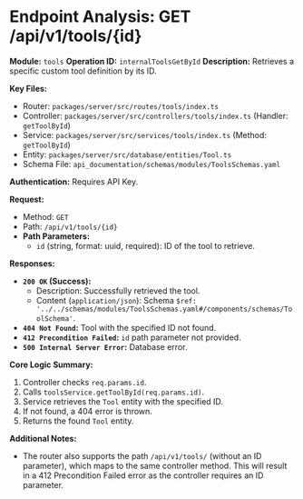 # Endpoint Analysis: GET /api/v1/tools/{id}

**Module:** `tools`
**Operation ID:** `internalToolsGetById`
**Description:** Retrieves a specific custom tool definition by its ID.

**Key Files:**
*   Router: `packages/server/src/routes/tools/index.ts`
*   Controller: `packages/server/src/controllers/tools/index.ts` (Handler: `getToolById`)
*   Service: `packages/server/src/services/tools/index.ts` (Method: `getToolById`)
*   Entity: `packages/server/src/database/entities/Tool.ts`
*   Schema File: `api_documentation/schemas/modules/ToolsSchemas.yaml`

**Authentication:** Requires API Key.

**Request:**
*   Method: `GET`
*   Path: `/api/v1/tools/{id}`
*   **Path Parameters:**
    *   `id` (string, format: uuid, required): ID of the tool to retrieve.

**Responses:**

*   **`200 OK` (Success):**
    *   Description: Successfully retrieved the tool.
    *   Content (`application/json`): Schema `$ref: '../../schemas/modules/ToolsSchemas.yaml#/components/schemas/ToolSchema'`.
*   **`404 Not Found`:** Tool with the specified ID not found.
*   **`412 Precondition Failed`:** `id` path parameter not provided.
*   **`500 Internal Server Error`:** Database error.

**Core Logic Summary:**
1. Controller checks `req.params.id`.
2. Calls `toolsService.getToolById(req.params.id)`.
3. Service retrieves the `Tool` entity with the specified ID.
4. If not found, a 404 error is thrown.
5. Returns the found `Tool` entity.

**Additional Notes:**
- The router also supports the path `/api/v1/tools/` (without an ID parameter), which maps to the same controller method. This will result in a 412 Precondition Failed error as the controller requires an ID parameter. 